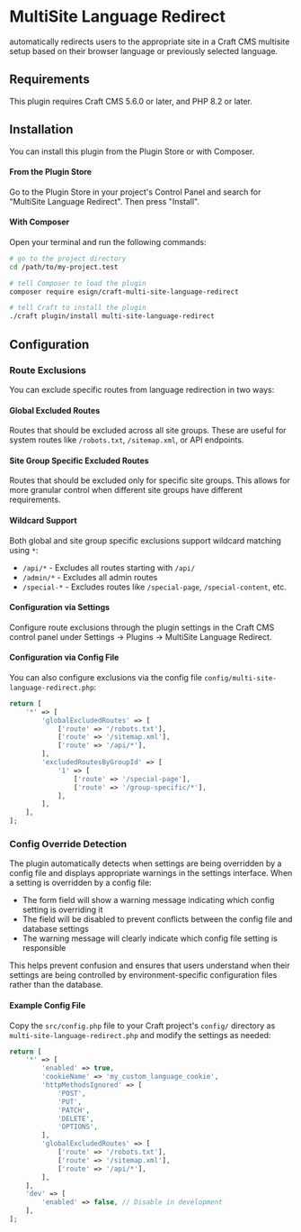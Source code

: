 # MultiSite Language Redirect

automatically redirects users to the appropriate site in a Craft CMS multisite setup based on their browser language or previously selected language.

## Requirements

This plugin requires Craft CMS 5.6.0 or later, and PHP 8.2 or later.

## Installation

You can install this plugin from the Plugin Store or with Composer.

#### From the Plugin Store

Go to the Plugin Store in your project's Control Panel and search for "MultiSite Language Redirect". Then press "Install".

#### With Composer

Open your terminal and run the following commands:

```bash
# go to the project directory
cd /path/to/my-project.test

# tell Composer to load the plugin
composer require esign/craft-multi-site-language-redirect

# tell Craft to install the plugin
./craft plugin/install multi-site-language-redirect
```

## Configuration

### Route Exclusions

You can exclude specific routes from language redirection in two ways:

#### Global Excluded Routes
Routes that should be excluded across all site groups. These are useful for system routes like `/robots.txt`, `/sitemap.xml`, or API endpoints.

#### Site Group Specific Excluded Routes
Routes that should be excluded only for specific site groups. This allows for more granular control when different site groups have different requirements.

#### Wildcard Support
Both global and site group specific exclusions support wildcard matching using `*`:
- `/api/*` - Excludes all routes starting with `/api/`
- `/admin/*` - Excludes all admin routes
- `/special-*` - Excludes routes like `/special-page`, `/special-content`, etc.

#### Configuration via Settings
Configure route exclusions through the plugin settings in the Craft CMS control panel under Settings → Plugins → MultiSite Language Redirect.

#### Configuration via Config File
You can also configure exclusions via the config file `config/multi-site-language-redirect.php`:

```php
return [
    '*' => [
        'globalExcludedRoutes' => [
            ['route' => '/robots.txt'],
            ['route' => '/sitemap.xml'],
            ['route' => '/api/*'],
        ],
        'excludedRoutesByGroupId' => [
            '1' => [
                ['route' => '/special-page'],
                ['route' => '/group-specific/*'],
            ],
        ],
    ],
];
```

### Config Override Detection

The plugin automatically detects when settings are being overridden by a config file and displays appropriate warnings in the settings interface. When a setting is overridden by a config file:

- The form field will show a warning message indicating which config setting is overriding it
- The field will be disabled to prevent conflicts between the config file and database settings
- The warning message will clearly indicate which config file setting is responsible

This helps prevent confusion and ensures that users understand when their settings are being controlled by environment-specific configuration files rather than the database.

#### Example Config File
Copy the `src/config.php` file to your Craft project's `config/` directory as `multi-site-language-redirect.php` and modify the settings as needed:

```php
return [
    '*' => [
        'enabled' => true,
        'cookieName' => 'my_custom_language_cookie',
        'httpMethodsIgnored' => [
            'POST',
            'PUT',
            'PATCH',
            'DELETE',
            'OPTIONS',
        ],
        'globalExcludedRoutes' => [
            ['route' => '/robots.txt'],
            ['route' => '/sitemap.xml'],
            ['route' => '/api/*'],
        ],
    ],
    'dev' => [
        'enabled' => false, // Disable in development
    ],
];
```
